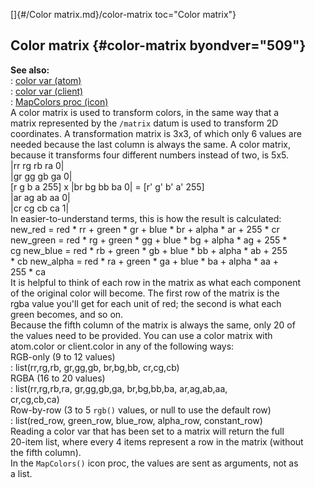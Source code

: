 []{#/Color matrix.md}/color-matrix toc="Color matrix"}    
## Color matrix {#color-matrix byondver="509"}    
**See also:**    
:   [color var (atom)](/atom/var/color)    
:   [color var (client)](/client/var/color)    
:   [MapColors proc (icon)](/icon/proc/MapColors)    
A color matrix is used to transform colors, in the same way that a    
matrix represented by the `/matrix` datum is used to transform 2D    
coordinates. A transformation matrix is 3x3, of which only 6 values are    
needed because the last column is always the same. A color matrix,    
because it transforms four different numbers instead of two, is 5x5.    
                    |rr rg rb ra 0|    
                    |gr gg gb ga 0|    
    [r g b a 255] x |br bg bb ba 0| = [r' g' b' a' 255]    
                    |ar ag ab aa 0|    
                    |cr cg cb ca 1|    
In easier-to-understand terms, this is how the result is calculated:    
new_red = red \* rr + green \* gr + blue \* br + alpha \* ar + 255 \* cr    
new_green = red \* rg + green \* gg + blue \* bg + alpha \* ag + 255 \*    
cg new_blue = red \* rb + green \* gb + blue \* bb + alpha \* ab + 255    
\* cb new_alpha = red \* ra + green \* ga + blue \* ba + alpha \* aa +    
255 \* ca    
It is helpful to think of each row in the matrix as what each component    
of the original color will become. The first row of the matrix is the    
rgba value you\'ll get for each unit of red; the second is what each    
green becomes, and so on.    
Because the fifth column of the matrix is always the same, only 20 of    
the values need to be provided. You can use a color matrix with    
atom.color or client.color in any of the following ways:    
RGB-only (9 to 12 values)    
:   list(rr,rg,rb, gr,gg,gb, br,bg,bb, cr,cg,cb)    
RGBA (16 to 20 values)    
:   list(rr,rg,rb,ra, gr,gg,gb,ga, br,bg,bb,ba, ar,ag,ab,aa,    
    cr,cg,cb,ca)    
Row-by-row (3 to 5 `rgb()` values, or null to use the default row)    
:   list(red_row, green_row, blue_row, alpha_row, constant_row)    
Reading a color var that has been set to a matrix will return the full    
20-item list, where every 4 items represent a row in the matrix (without    
the fifth column).    
In the `MapColors()` icon proc, the values are sent as arguments, not as    
a list.  